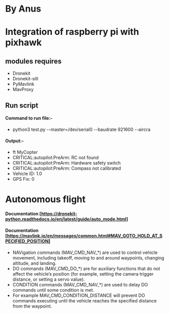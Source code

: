 
# By Anus

# Integration of raspberry pi with pixhawk 

## modules requires

- Dronekit
- Dronekit-sitl
- PyMavlink
- MavProxy

## Run script

#### Command to run file:-

- python3 test.py --master=/dev/serial0 --baudrate 921600 --aircra

#### Output:-
- ft MyCopter
- CRITICAL:autopilot:PreArm: RC not found
- CRITICAL:autopilot:PreArm: Hardware safety switch
- CRITICAL:autopilot:PreArm: Compass not calibrated
- Vehicle ID: 1.0
- GPS Fix: 0

# Autonomous flight
#### Documentation [https://dronekit-python.readthedocs.io/en/latest/guide/auto_mode.html]

#### Documentation [https://mavlink.io/en/messages/common.html#MAV_GOTO_HOLD_AT_SPECIFIED_POSITION]
- NAVigation commands (MAV_CMD_NAV_*) are used to control vehicle movement, including takeoff, moving to and around waypoints, changing altitude, and landing.
- DO commands (MAV_CMD_DO_*) are for auxiliary functions that do not affect the vehicle’s position (for example, setting the camera trigger distance, or setting a servo value).
- CONDITION commands (MAV_CMD_NAV_*) are used to delay DO commands until some condition is met. 
- For example MAV_CMD_CONDITION_DISTANCE will prevent DO commands executing until the vehicle reaches the specified distance from the waypoint.


#### 